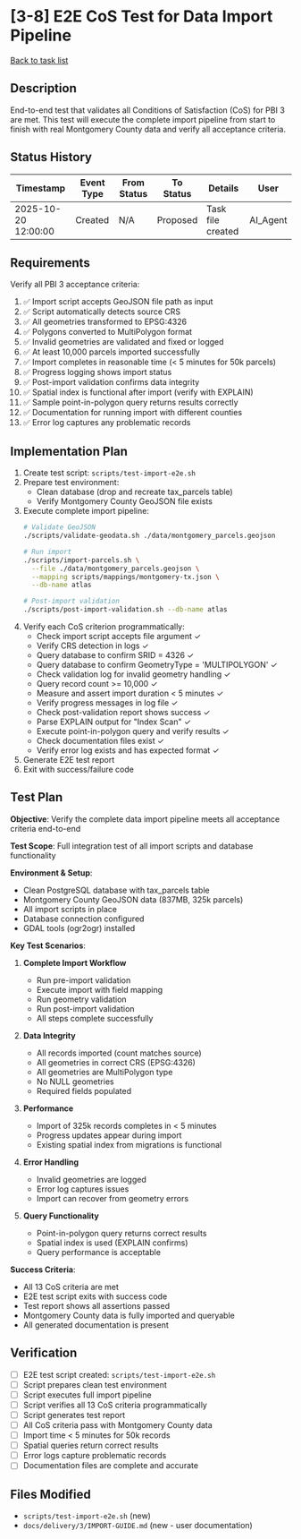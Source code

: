 # [3-8] E2E CoS Test for Data Import Pipeline

[Back to task list](./tasks.md)

## Description

End-to-end test that validates all Conditions of Satisfaction (CoS) for PBI 3 are met. This test will execute the complete import pipeline from start to finish with real Montgomery County data and verify all acceptance criteria.

## Status History

| Timestamp | Event Type | From Status | To Status | Details | User |
|-----------|------------|-------------|-----------|---------|------|
| 2025-10-20 12:00:00 | Created | N/A | Proposed | Task file created | AI_Agent |

## Requirements

Verify all PBI 3 acceptance criteria:

1. ✅ Import script accepts GeoJSON file path as input
2. ✅ Script automatically detects source CRS
3. ✅ All geometries transformed to EPSG:4326
4. ✅ Polygons converted to MultiPolygon format
5. ✅ Invalid geometries are validated and fixed or logged
6. ✅ At least 10,000 parcels imported successfully
7. ✅ Import completes in reasonable time (< 5 minutes for 50k parcels)
8. ✅ Progress logging shows import status
9. ✅ Post-import validation confirms data integrity
10. ✅ Spatial index is functional after import (verify with EXPLAIN)
11. ✅ Sample point-in-polygon query returns results correctly
12. ✅ Documentation for running import with different counties
13. ✅ Error log captures any problematic records

## Implementation Plan

1. Create test script: `scripts/test-import-e2e.sh`
2. Prepare test environment:
   - Clean database (drop and recreate tax_parcels table)
   - Verify Montgomery County GeoJSON file exists
3. Execute complete import pipeline:
   ```bash
   # Validate GeoJSON
   ./scripts/validate-geodata.sh ./data/montgomery_parcels.geojson
   
   # Run import
   ./scripts/import-parcels.sh \
     --file ./data/montgomery_parcels.geojson \
     --mapping scripts/mappings/montgomery-tx.json \
     --db-name atlas
   
   # Post-import validation
   ./scripts/post-import-validation.sh --db-name atlas
   ```
4. Verify each CoS criterion programmatically:
   - Check import script accepts file argument ✓
   - Verify CRS detection in logs ✓
   - Query database to confirm SRID = 4326 ✓
   - Query database to confirm GeometryType = 'MULTIPOLYGON' ✓
   - Check validation log for invalid geometry handling ✓
   - Query record count >= 10,000 ✓
   - Measure and assert import duration < 5 minutes ✓
   - Verify progress messages in log file ✓
   - Check post-validation report shows success ✓
   - Parse EXPLAIN output for "Index Scan" ✓
   - Execute point-in-polygon query and verify results ✓
   - Check documentation files exist ✓
   - Verify error log exists and has expected format ✓
5. Generate E2E test report
6. Exit with success/failure code

## Test Plan

**Objective**: Verify the complete data import pipeline meets all acceptance criteria end-to-end

**Test Scope**: Full integration test of all import scripts and database functionality

**Environment & Setup**:
- Clean PostgreSQL database with tax_parcels table
- Montgomery County GeoJSON data (837MB, 325k parcels)
- All import scripts in place
- Database connection configured
- GDAL tools (ogr2ogr) installed

**Key Test Scenarios**:

1. **Complete Import Workflow**
   - Run pre-import validation
   - Execute import with field mapping
   - Run geometry validation
   - Run post-import validation
   - All steps complete successfully

2. **Data Integrity**
   - All records imported (count matches source)
   - All geometries in correct CRS (EPSG:4326)
   - All geometries are MultiPolygon type
   - No NULL geometries
   - Required fields populated

3. **Performance**
   - Import of 325k records completes in < 5 minutes
   - Progress updates appear during import
   - Existing spatial index from migrations is functional

4. **Error Handling**
   - Invalid geometries are logged
   - Error log captures issues
   - Import can recover from geometry errors

5. **Query Functionality**
   - Point-in-polygon query returns correct results
   - Spatial index is used (EXPLAIN confirms)
   - Query performance is acceptable

**Success Criteria**: 
- All 13 CoS criteria are met
- E2E test script exits with success code
- Test report shows all assertions passed
- Montgomery County data is fully imported and queryable
- All generated documentation is present

## Verification

- [ ] E2E test script created: `scripts/test-import-e2e.sh`
- [ ] Script prepares clean test environment
- [ ] Script executes full import pipeline
- [ ] Script verifies all 13 CoS criteria programmatically
- [ ] Script generates test report
- [ ] All CoS criteria pass with Montgomery County data
- [ ] Import time < 5 minutes for 50k records
- [ ] Spatial queries return correct results
- [ ] Error logs capture problematic records
- [ ] Documentation files are complete and accurate

## Files Modified

- `scripts/test-import-e2e.sh` (new)
- `docs/delivery/3/IMPORT-GUIDE.md` (new - user documentation)


